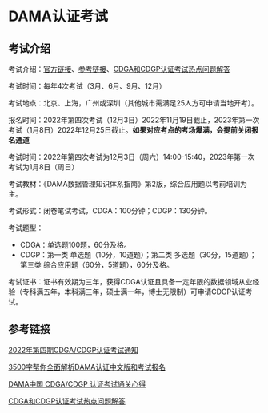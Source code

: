 # DAMA认证考试



## 考试介绍

考试介绍：[官方链接](https://mp.weixin.qq.com/s/VyQjNo3ePP90JIs79lRI4Q)、[参考链接](https://zhuanlan.zhihu.com/p/412874995)、[CDGA和CDGP认证考试热点问题解答](https://mp.weixin.qq.com/s?__biz=Mzg4MTY1MzYzMA==&mid=2247483916&idx=3&sn=4f987af5df327aeea581f0880ac76088&scene=21#wechat_redirect)

考试时间：每年4次考试（3月、6月、9月、12月）

考试地点：北京、上海，广州或深圳（其他城市需满足25人方可申请当地开考）。

报名时间：2022年第四次考试（12月3日）2022年11月19日截止，2023年第一次考试（1月8日）2022年12月25日截止。**如果对应考点的考场爆满，会提前关闭报名通道**

考试时间：2022年第四次考试为12月3日（周六）14:00-15:40，2023年第一次考试为1月8日（周日）



考试教材：《DAMA数据管理知识体系指南》第2版，综合应用题以考前培训为主。

考试形式：闭卷笔试考试，CDGA：100分钟；CDGP：130分钟。



考试题型：

- CDGA：单选题100题，60分及格。
- CDGP：第一类 单选题（10分，10道题）；第二类 多选题（30分，15道题）；第三类 综合应用题（60分，5道题），60分及格。

考试证书：证书有效期为三年，获得CDGA认证且具备一定年限的数据领域从业经验（专科满五年，本科满三年，硕士满一年，博士无限制）可申请CDGP认证考试。



## 参考链接

[2022年第四期CDGA/CDGP认证考试通知](https://mp.weixin.qq.com/s/hk4JAEvlRWw0gkkdH_xFHg)

[3500字帮你全面解析DAMA认证中文版和考试报名](https://mp.weixin.qq.com/s/VyQjNo3ePP90JIs79lRI4Q)

[DAMA中国 CDGA/CDGP 认证考试通关心得](https://zhuanlan.zhihu.com/p/412874995)

[CDGA和CDGP认证考试热点问题解答](https://mp.weixin.qq.com/s?__biz=Mzg4MTY1MzYzMA==&mid=2247483916&idx=3&sn=4f987af5df327aeea581f0880ac76088&scene=21#wechat_redirect)